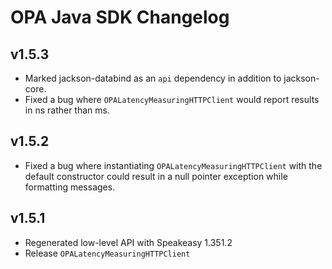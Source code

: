 # OPA Java SDK Changelog

## v1.5.3

* Marked jackson-databind as an `api` dependency in addition to jackson-core.
* Fixed a bug where `OPALatencyMeasuringHTTPClient` would report results in ns rather than ms.

## v1.5.2

* Fixed a bug where instantiating `OPALatencyMeasuringHTTPClient` with the default constructor could result in a null pointer exception while formatting messages.

## v1.5.1

* Regenerated low-level API with Speakeasy 1.351.2
* Release `OPALatencyMeasuringHTTPClient`

